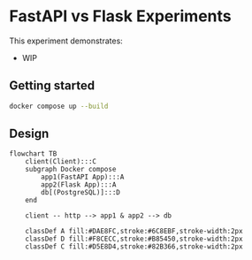 # FastAPI vs Flask Experiments

This experiment demonstrates:

- WIP

## Getting started

```bash
docker compose up --build
```

## Design

```mermaid
flowchart TB
    client(Client):::C
    subgraph Docker compose
        app1(FastAPI App):::A
        app2(Flask App):::A
        db[(PostgreSQL)]:::D
    end

    client -- http --> app1 & app2 --> db

    classDef A fill:#DAE8FC,stroke:#6C8EBF,stroke-width:2px
    classDef D fill:#F8CECC,stroke:#B85450,stroke-width:2px
    classDef C fill:#D5E8D4,stroke:#82B366,stroke-width:2px
```
